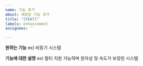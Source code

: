 ```yaml
---
name: 기능 추가
about: 새로운 기능 추가
title: "[FEAT]"
labels: enhancement
assignees: ''

---
```


**원하는 기능**
ex) 비동기 시스템

**기능에 대한 설명**
ex) 멀티 지원 가능하며 원자성 및 속도가 보장된 시스템
